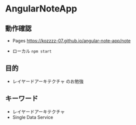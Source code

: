 # AngularNoteApp

## 動作確認

- Pages
  https://kozzzz-07.github.io/angular-note-app/note

- ローカル
  `npm start`

## 目的

- レイヤードアーキテクチャ のお勉強

## キーワード

- レイヤードアーキテクチャ
- Single Data Service
